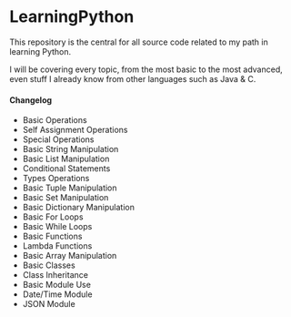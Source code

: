 # LearningPython
This repository is the central for all source code related to my path in learning Python.

I will be covering every topic, from the most basic to the most advanced, even stuff I already know from other languages such as Java & C.


#### Changelog
- Basic Operations
- Self Assignment Operations
- Special Operations
- Basic String Manipulation
- Basic List Manipulation
- Conditional Statements
- Types Operations
- Basic Tuple Manipulation
- Basic Set Manipulation
- Basic Dictionary Manipulation
- Basic For Loops
- Basic While Loops
- Basic Functions
- Lambda Functions
- Basic Array Manipulation
- Basic Classes
- Class Inheritance
- Basic Module Use
- Date/Time Module
- JSON Module